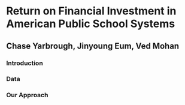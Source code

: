 # Return on Financial Investment in American Public School Systems
## Chase Yarbrough, Jinyoung Eum, Ved Mohan

### Introduction





### Data





### Our Approach

